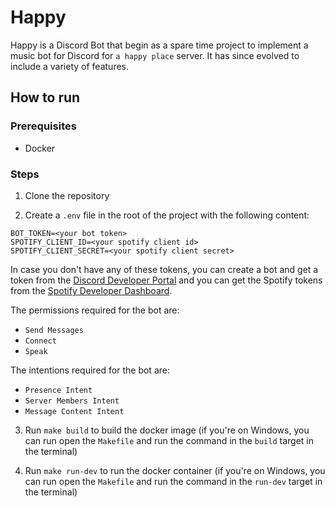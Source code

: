 # Happy

Happy is a Discord Bot that begin as a spare time project to implement a music bot for Discord for `a happy place` server. It has since evolved to include a variety of features.

## How to run

### Prerequisites
- Docker

### Steps

1. Clone the repository

2. Create a `.env` file in the root of the project with the following content:
```env
BOT_TOKEN=<your bot token>
SPOTIFY_CLIENT_ID=<your spotify client id>
SPOTIFY_CLIENT_SECRET=<your spotify client secret>
```
In case you don't have any of these tokens, you can create a bot and get a token from the [Discord Developer Portal](https://discord.com/developers/applications) and you can get the Spotify tokens from the [Spotify Developer Dashboard](https://developer.spotify.com/dashboard/applications).

The permissions required for the bot are:
- `Send Messages`
- `Connect`
- `Speak`

The intentions required for the bot are:
- `Presence Intent`
- `Server Members Intent`
- `Message Content Intent`

3. Run `make build` to build the docker image (if you're on Windows, you can run open the `Makefile` and run the command in the `build` target in the terminal)

4. Run `make run-dev` to run the docker container (if you're on Windows, you can run open the `Makefile` and run the command in the `run-dev` target in the terminal)
